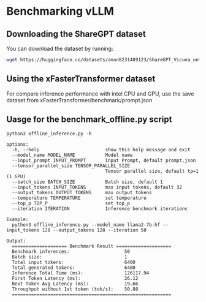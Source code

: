 # Benchmarking vLLM

## Downloading the ShareGPT dataset

You can download the dataset by running:
```bash
wget https://huggingface.co/datasets/anon8231489123/ShareGPT_Vicuna_unfiltered/resolve/main/ShareGPT_V3_unfiltered_cleaned_split.json
```

## Using the xFasterTransformer dataset

For compare inference performance with intel CPU and GPU, use the save dataset from xFasterTransformer/benchmark/prompt.json

## Uasge for the benchmark_offline.py script

```
python3 offline_inference.py -h

options:
  -h, --help                        show this help message and exit
  --model_name MODEL_NAME           Model name
  --input_prompt INPUT_PROMPT       Input Prompt, default prompt.json
  --tensor_parallel_size TENSOR_PARALLEL_SIZE
                                    Tensor parallel size, default tp=1 (1 GPU)
  --batch_size BATCH_SIZE           Batch size, default 1
  --input_tokens INPUT_TOKENS       max input tokens, default 32
  --output_tokens OUTPUT_TOKENS     max output tokens
  --temperature TEMPERATURE         set temperature
  --top_p TOP_P                     set top_p
  --iteration ITERATION             Inference benchmark iterations

Example:
  python3 offline_inference.py --model_name llama2-7b-hf --input_tokens 128 --output_tokens 128 --iteration 50

Output:
  ==================== Benchmark Result ====================
  Benchmark inferences:                    50
  Batch size:                              1
  Total input tokens:                      6400
  Total generated tokens:                  6400
  Inference Total Time (ms):               126117.94
  First Token Latency (ms):                26.12
  Next Token Avg Latency (ms):             19.66
  Throughput without 1st token (tok/s):    50.88
  ==========================================================



```
  

